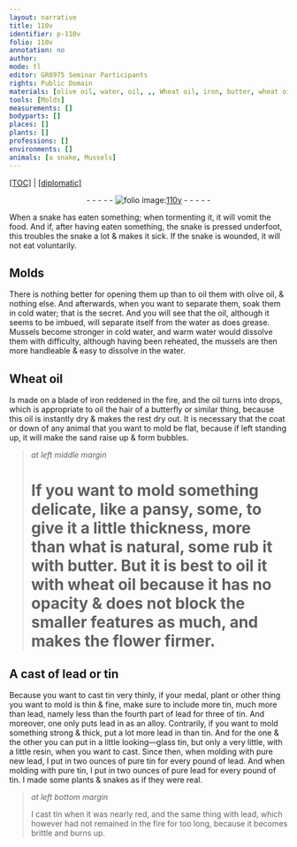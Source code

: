 ```yaml
---
layout: narrative
title: 110v
identifier: p-110v
folio: 110v
annotation: no
author:
mode: tl
editor: GR8975 Seminar Participants
rights: Public Domain
materials: [olive oil, water, oil, ,, Wheat oil, iron, butter, wheat oil, lead, tin, looking-glass tin, resin]
tools: [Molds]
measurements: []
bodyparts: []
places: []
plants: []
professions: []
environments: []
animals: [a snake, Mussels]
---
```


<p><a href="{{ site.baseurl }}/translation/">[TOC]</a> | <a href="{{ site.baseurl }}/texts/p-110v_tc/" target="_blank">[diplomatic]</a></p><div class="folio" align="center">- - - - - <a href="http://gallica.bnf.fr/ark:/12148/btv1b10500001g/f226.image" target="_blank"><img src="https://cu-mkp.github.io/2017-workshop-edition/assets/photo-icon.png" alt="folio image: " style="display:inline-block; margin-bottom:-3px;"/>110v</a> - - - - - </div>  
  
When <span class="sup"><span class="al">a snake</span></span> has eaten something; when tormenting it, it will vomit <span class="sup">the food</span>. And if, after having eaten something, <span class="sup">the snake</span> is pressed underfoot, this troubles <span class="sup">the snake</span> a lot & makes it sick. If <span class="sup">the snake</span> is wounded, it will not eat voluntarily.

 
  

## <span class="tl">Molds</span>

 
There is nothing better for opening them up than to oil them with <span class="m">olive oil</span>, & nothing else. And afterwards, when you want to separate them, soak them in cold <span class="m">water</span>; that is the secret. And you will see that the <span class="m">oil</span><span class="m">,</span> although it seems to be imbued, will separate itself <span class="sup">from the water</span> as <span class="sup">does</span> grease. <span class="al">Mussels</span> become stronger in cold <span class="m">water</span>, and warm <span class="m">water</span> would dissolve them with difficulty, although having been reheated, <span class="sup">the mussels</span> are <span class="sup">then</span> more handleable & easy to dissolve in the <span class="m">water</span>.

 
  

## <span class="m">Wheat oil</span>

 
Is made on a blade of <span class="m">iron</span> reddened in the fire, and the <span class="m">oil</span> turns into drops, which is appropriate to oil the hair of a butterfly or similar thing, because this <span class="m">oil</span> is instantly dry & makes the rest dry out. It is necessary that the coat or down of any animal that you want to mold be flat, because <span class="sup">if left</span> standing up, it will make the sand raise up & form bubbles.
 
> *at left middle margin*
> 
> 
> # If you want to mold something delicate, like a pansy, some, to give it a little thickness, more than what is natural, some rub it with <span class="m">butter</span>. But it is best to oil it with <span class="m">wheat oil</span> because it has no opacity & does not block the smaller features as much, and makes the flower firmer.

 
  

## A cast of <span class="m">lead</span> or <span class="m">tin</span>

 
Because you want to cast <span class="m">tin</span> very thinly, if your medal, plant or other thing <span class="sup">you want</span> to mold is thin & fine, make <span class="sup">sure</span> to include more <span class="m">tin</span>, much more than <span class="m">lead</span>, namely less than the fourth part of <span class="m">lead</span> for three of <span class="m">tin</span>. And moreover, one only puts <span class="m">lead</span> in as an alloy. Contrarily, if you want to mold something strong & thick, put a lot more <span class="m">lead</span> in than <span class="m">tin</span>. And for the one & the other you can put in a little <span class="m">looking—glass tin</span>, but only a very little, with a little <span class="m">resin</span>, when you want to cast. Since then, when molding with pure new <span class="m">lead</span>, I put in two ounces of pure <span class="m">tin</span> for every pound <span class="sup">of <span class="m">lead</span></span>. And when molding with pure <span class="m">tin</span>, I put in two ounces of pure <span class="m">lead</span> for every pound <span class="sup">of <span class="m">tin</span></span>. I made some plants & snakes as if they were real.
 
> *at left bottom margin*
> 
> 
>  I cast <span class="m">tin</span> <span class="sup">when it was</span> nearly red, and the same thing with <span class="m">lead</span>, which however had not remained in the fire for too long, because it becomes brittle and burns up.
 
